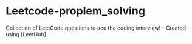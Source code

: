 # Leetcode-proplem_solving
Collection of LeetCode questions to ace the coding interview! - Created using [LeetHub]
